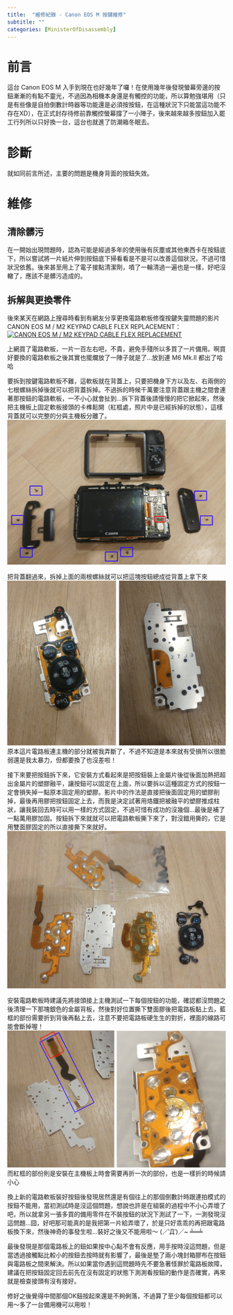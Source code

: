 ```yaml
---
title:  "維修紀錄 - Canon EOS M 按鍵維修"
subtitle: ""
categories: [MinisterOfDisassembly]
---
```


# 前言
這台 Canon EOS M 入手到現在也好幾年了囉！在使用幾年後發現螢幕旁邊的按鈕漸漸的有點不靈光，不過因為相機本身還是有觸控的功能，所以算勉強堪用（只是有些像是自拍倒數計時器等功能還是必須按按鈕，在這種狀況下只能當這功能不存在XD），在正式封存待修前靠觸控螢幕撐了一小陣子，後來越來越多按鈕加入罷工行列所以只好換一台，這台也就進了防潮箱冬眠去。

# 診斷
就如同前言所述，主要的問題是機身背面的按鈕失效。

# 維修
## 清除髒污
在一開始出現問題時，認為可能是經過多年的使用後有灰塵或其他東西卡在按鈕底下，所以嘗試將一片紙片伸到按鈕底下掃看看是不是可以改善這個狀況，不過可惜狀況依舊。後來甚至用上了電子接點清潔劑，噴了一輪清過一遍也是一樣，好吧沒轍了，應該不是髒污造成的。

## 拆解與更換零件
後來某天在網路上搜尋時看到有網友分享更換電路軟板修復按鍵失靈問題的影片 CANON EOS M / M2 KEYPAD CABLE FLEX REPLACEMENT：
[![CANON EOS M / M2 KEYPAD CABLE FLEX REPLACEMENT](http://img.youtube.com/vi/187laFepO7E/0.jpg)](https://www.youtube.com/watch?v=187laFepO7E "CANON EOS M / M2 KEYPAD CABLE FLEX REPLACEMENT")

上網買了電路軟板，一片一百左右吧，不貴，避免手殘所以多買了一片備用。啊買好要換的電路軟板之後其實也擺爛放了一陣子就是了...放到連 M6 Mk.II 都出了哈哈

要拆到按鍵電路軟板不難，這軟板就在背蓋上，只要把機身下方以及左、右兩側的七根螺絲拆掉後就可以把背蓋拆掉。不過拆的時候千萬要注意背蓋跟主機之間會連著那按鈕的電路軟板，一不小心就會扯到...拆下背蓋後請慢慢的把它掀起來，然後把主機板上固定軟板接頭的卡榫鬆開（紅框處，照片中是已經拆掉的狀態），這樣背蓋就可以完整的分與主機板分離了。
![主機與背蓋分解照](/images/2020-12-CanonEOSM/BodyScrews.jpg)

把背蓋翻過來，拆掉上面的兩根螺絲就可以把這塊按鈕總成從背蓋上拿下來
![按鈕總成照片](/images/2020-12-CanonEOSM/ButtonModule.jpg)
原本這片電路板連主機的部分就被我弄斷了，不過不知道是本來就有受損所以很脆弱還是我太暴力，但都要換了也沒差啦！

接下來要把按鈕拆下來，它安裝方式看起來是把按鈕裝上金屬片後從後面加熱把超出金屬片的塑膠融平，讓按鈕可以固定在上面，所以要拆以這種固定方式的按鈕一定會損失掉一點原本固定用的塑膠。影片中的作法是直接把後面固定用的塑膠削掉，最後再用膠把按鈕固定上去，而我是決定試著用烙鐵把被融平的塑膠推成柱狀，讓我裝回去時可以用一樣的方式固定，不過可惜有成功的沒幾個...最後是補了一點萬用膠加固。按鈕拆下來就就可以把電路軟板撕下來了，對沒錯用撕的，它是用雙面膠固定的所以直接撕下來就好。
![拆下來的按鈕、電路軟板與替換用的零件](/images/2020-12-CanonEOSM/ButtonsRemoved.jpg)

安裝電路軟板時建議先將接頭接上主機測試一下每個按鈕的功能，確認都沒問題之後清理一下那塊銀色的金屬背板，然後對好位置撕下雙面膠後把電路板黏上去，藍框的部份需要折到背後再黏上去，注意不要把電路板硬生生的對折，裡面的線路可能會斷掉喔！
![電路板後的雙面膠與貼好後的樣子](/images/2020-12-CanonEOSM/ButtonFlex.jpg)
而紅框的部份則是安裝在主機板上時會需要再折一次的部份，也是一樣折的時候請小心

換上新的電路軟板裝好按鈕後發現居然還是有個往上的那個倒數計時跟連拍模式的按鈕不能用，當初測試時是沒這個問題，想說也許是在組裝的過程中不小心弄壞了吧，所以就拿另一張多買的備用零件在不裝按鈕的狀況下測試了一下，一測發現沒這問題...囧，好吧那可能真的是我把第一片給弄壞了，於是只好乖乖的再把跟電路板換下來，然後神奇的事發生啦...裝好之後又不能用啦～ (／‵Д′)／~ ╧═╧

最後發現是那個電路板上的鈕如果按中心點不會有反應，用手按時沒這問題，但是當透過接觸點比較小的按鈕去按時就有影響了，最後是墊了兩小塊封箱膠布在按鈕與電路板之間來解決。所以如果當你遇到這問題時先不要急著怪罪於電路板故障，建議在把按鈕固定回去前先在沒有固定的狀態下測測看按鈕的動作是否確實，再來就是檢查接頭有沒有接好。

修好之後覺得中間那個OK鈕按起來還是不夠俐落，不過算了至少每個按鈕都可以用～多了一台備用機可以用啦！
